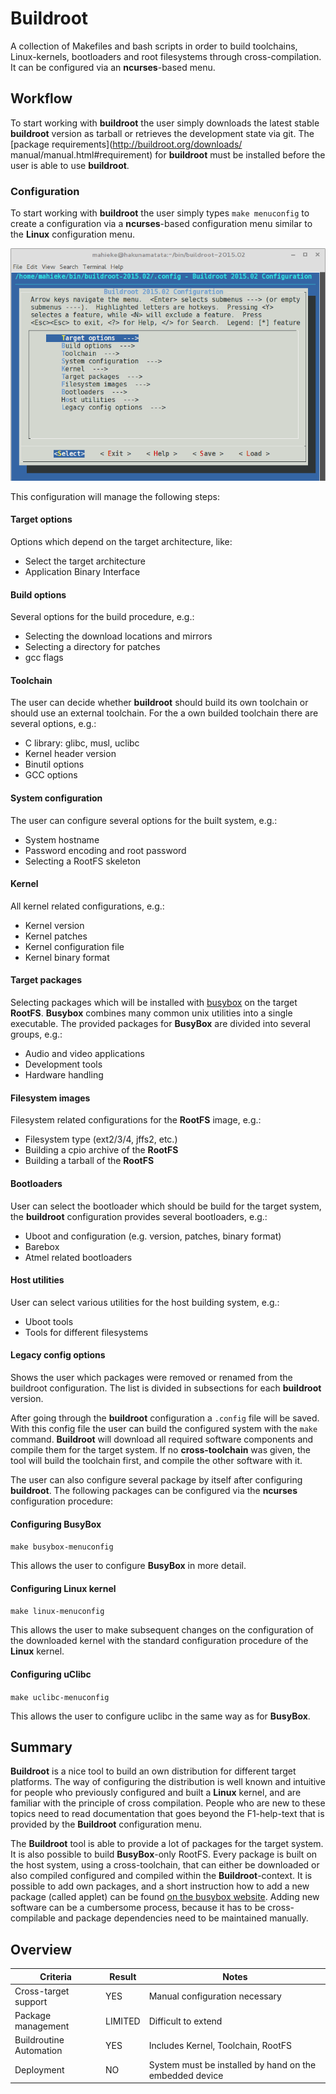 # Buildroot
A collection of Makefiles and bash scripts in order to build toolchains, Linux-kernels,
bootloaders and root filesystems through cross-compilation. It can be 
configured via an **ncurses**-based menu.

## Workflow
To start working with **buildroot** the user simply downloads the latest
stable **buildroot** version as tarball or retrieves the development state via
git. The [package requirements](http://buildroot.org/downloads/
manual/manual.html#requirement) for **buildroot** must be installed before the user
is able to use **buildroot**.


### Configuration
To start working with **buildroot** the user simply types `make menuconfig` to
create a configuration via a **ncurses**-based configuration menu similar to the
**Linux** configuration menu.

![**Buildroot** configuration via **ncurses**](background/evaluation/comparison/img/buildroot_configuration.png)

This configuration will manage the following steps:

#### Target options
Options which depend on the target architecture, like:

* Select the target architecture
* Application Binary Interface


#### Build options
Several options for the build procedure, e.g.:

* Selecting the download locations and mirrors
* Selecting a directory for patches
* gcc flags


#### Toolchain
The user can decide whether **buildroot** should build its own toolchain or 
should use an external toolchain. For the a own builded toolchain there are
several options, e.g.:

* C library: glibc, musl, uclibc
* Kernel header version
* Binutil options
* GCC options


#### System configuration
The user can configure several options for the built system, e.g.:

* System hostname
* Password encoding and root password
* Selecting a RootFS skeleton


#### Kernel
All kernel related configurations, e.g.:

* Kernel version
* Kernel patches
* Kernel configuration file
* Kernel binary format


#### Target packages
Selecting packages which will be installed with 
[busybox](http://www.busybox.net/) on the target **RootFS**. **Busybox** combines
many common unix utilities into a single executable. The provided packages for 
**BusyBox** are divided into several groups, e.g.:

* Audio and video applications
* Development tools
* Hardware handling


#### Filesystem images
Filesystem related configurations for the **RootFS** image, e.g.:

* Filesystem type (ext2/3/4, jffs2, etc.)
* Building a cpio archive of the **RootFS**
* Building a tarball of the **RootFS**


#### Bootloaders
User can select the bootloader which should be build for the target system,
the **buildroot** configuration provides several bootloaders, e.g.:

* Uboot and configuration (e.g. version, patches, binary format)
* Barebox
* Atmel related bootloaders


#### Host utilities
User can select various utilities for the host building system, e.g.:

* Uboot tools
* Tools for different filesystems


#### Legacy config options
Shows the user which packages were removed or renamed from the buildroot
configuration. The list is divided in subsections for each **buildroot**
version.


After going through the **buildroot** configuration a `.config` file will be
saved. With this config file the user can build the configured system with the
`make` command. **Buildroot** will download all required software components and
compile them for the target system. If no **cross-toolchain** was given, the tool 
will build the toolchain first, and compile the other software with it.

The user can also configure several package by itself after configuring
**buildroot**. The following packages can be configured via the **ncurses**
configuration procedure:

#### Configuring BusyBox

`make busybox-menuconfig`

This allows the user to configure **BusyBox** in more detail.

#### Configuring Linux kernel

`make linux-menuconfig`

This allows the user to make subsequent changes on the configuration of the 
downloaded kernel with the standard configuration procedure of the **Linux**
kernel.

#### Configuring uClibc

`make uclibc-menuconfig`

This allows the user to configure uclibc in the same way as for **BusyBox**.
    

## Summary
**Buildroot** is a nice tool to build an own distribution for different target
platforms. The way of configuring the distribution is well known and intuitive
for people who previously configured and built a **Linux** kernel, and are
familiar with the principle of cross compilation. People who are new to these
topics need to read documentation that goes beyond the F1-help-text that is
provided by the **Buildroot** configuration menu.

The **Buildroot** tool is able to provide a lot of packages for the target
system. It is also possible to build **BusyBox**-only RootFS. Every package is
built on the host system, using a cross-toolchain, that can either be
downloaded or also compiled configured and compiled within the
**Buildroot**-context. It is possible to add own packages, and a short instruction
how to add a new package (called applet) can be found [on the busybox
website](http://www.busybox.net/FAQ.html#adding). Adding new software can be a
cumbersome process, because it has to be cross-compilable and package
dependencies need to be maintained manually.

## Overview
Criteria | Result | Notes
--- | --- | ---
Cross-target support | YES | Manual configuration necessary
Package management | LIMITED | Difficult to extend
Buildroutine Automation | YES | Includes Kernel, Toolchain, RootFS
Deployment | NO | System must be installed by hand on the embedded device

